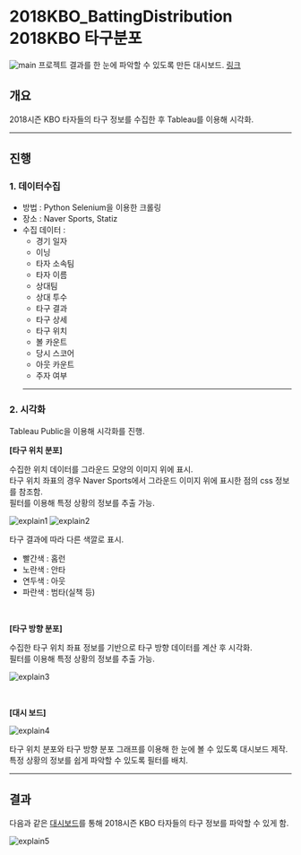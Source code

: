 # **2018KBO_BattingDistribution<br>2018KBO 타구분포**

![main](images/main.png)
프로젝트 결과를 한 눈에 파악할 수 있도록 만든 대시보드.
[링크](https://public.tableau.com/views/2018KBO_Ver_1_10/sheet2?:display_count=y&:origin=viz_share_link)

## **개요**
2018시즌 KBO 타자들의 타구 정보를 수집한 후 Tableau를 이용해 시각화.

---

## **진행**

### **1. 데이터수집**

- 방법 : Python Selenium을 이용한 크롤링
- 장소 : Naver Sports, Statiz
- 수집 데이터 :
    - 경기 일자
    - 이닝
    - 타자 소속팀
    - 타자 이름
    - 상대팀
    - 상대 투수
    - 타구 결과
    - 타구 상세
    - 타구 위치
    - 볼 카운트
    - 당시 스코어
    - 아웃 카운트
    - 주자 여부
    ---

### **2. 시각화**

Tableau Public을 이용해 시각화를 진행.

**[타구 위치 분포]**

수집한 위치 데이터를 그라운드 모양의 이미지 위에 표시.\
타구 위치 좌표의 경우 Naver Sports에서 그라운드 이미지 위에 표시한 점의 css 정보를 참조함.\
필터를 이용해 특정 상황의 정보를 추출 가능.

![explain1](images/explain1.png)
![explain2](images/explain2.png)

타구 결과에 따라 다른 색깔로 표시.

- 빨간색 : 홈런
- 노란색 : 안타
- 연두색 : 아웃
- 파란색 : 범타(실책 등)

<br>

**[타구 방향 분포]**

수집한 타구 위치 좌표 정보를 기반으로 타구 방향 데이터를 계산 후 시각화.\
필터를 이용해 특정 상황의 정보를 추출 가능.

![explain3](images/explain3.png)

<br>

**[대시 보드]**

![explain4](images/explain4.png)

타구 위치 분포와 타구 방향 분포 그래프를 이용해 한 눈에 볼 수 있도록 대시보드 제작.\
특정 상황의 정보를 쉽게 파악할 수 있도록 필터를 배치.

---

## **결과**

다음과 같은 [대시보드](https://public.tableau.com/views/2018KBO_Ver_1_10/sheet2?:display_count=y&:origin=viz_share_link)를 통해 2018시즌 KBO 타자들의 타구 정보를 파악할 수 있게 함.

![explain5](images/explain5.png)